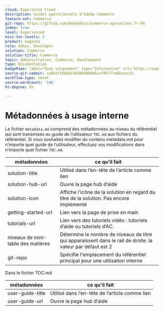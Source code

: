 ```yaml
---
cloud: Experience Cloud
description: Guides opérationnels d’Adobe Commerce
feature-set: Commerce
git-repo: https://github.com/AdobeDocs/commerce-operations.fr-FR
index: true
level: Experienced
mini-toc-levels: 2
product: magento
role: Admin, Developer
solution: Commerce
solution-title: Commerce
topic: Administration, Commerce, Development
type: Documentation
badgePaas: label="PaaS uniquement" type="Informative" url="https://experienceleague.adobe.com/en/docs/commerce/user-guides/product-solutions" tooltip="S’applique uniquement aux projets Adobe Commerce on Cloud (infrastructure PaaS gérée par Adobe) et aux projets On-premise."
source-git-commit: ca842f16660c568d8d690bbcef06777e68ceac2c
workflow-type: tm+mt
source-wordcount: '146'
ht-degree: 0%

---
```



# Métadonnées à usage interne

Le fichier `metadata.md` comprend des métadonnées au niveau du référentiel qui sont transmises au guide de l’utilisateur `TOC.md` aux fichiers du référentiel. Si vous souhaitez modifier du contenu metadata.md pour n’importe quel guide de l’utilisateur, effectuez vos modifications dans n’importe quel fichier `TOC.md`.

| métadonnées | ce qu&#39;il fait |
|--- |--- |
| solution-title | Utilisé dans l’en-tête de l’article comme lien |
| solution-hub-url | Ouvre la page hub d’aide |
| solution-icon | Affiche l’icône de la solution en regard du titre de la solution. Pas encore implémenté |
| getting-started-url | Lien vers la page de prise en main |
| tutorials-url | Lien vers des tutoriels vidéo : tutoriels d’aide ou tutoriels d’AC. |
| niveaux de mini-table des matières | Détermine le nombre de niveaux de titre qui apparaissent dans le rail de droite. la valeur par défaut est 2 |
| git-repo | Spécifie l&#39;emplacement du référentiel principal pour une utilisation interne |

Dans le fichier TOC.md

| métadonnées | ce qu&#39;il fait |
|--- |--- |
| user-guide-title | Utilisé dans l’en-tête de l’article comme lien |
| user-guide-url | Ouvre la page hub d’aide |
